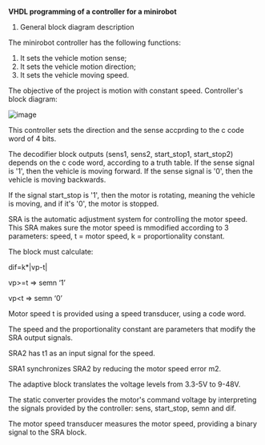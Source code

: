 **VHDL programming of a controller for a minirobot**

1. General block diagram description

The minirobot controller has the following functions:
1. It sets the vehicle motion sense;
2. It sets the vehicle motion direction;
3. It sets the vehicle moving speed.

The objective of the project is motion with constant speed. 
Controller's block diagram:

![image](https://github.com/codrinalisaru/VHDL-code-for-a-minirobot-controller/assets/94629883/cbed5922-9f45-45f2-9b9e-4a9e101b220e)

This controller sets the direction and the sense accprding to the c code word of 4 bits.

The decodifier block outputs (sens1, sens2, start_stop1, start_stop2) depends on the c code word, according to a truth table. If the sense signal is '1', then the vehicle is moving forward. If the sense signal is '0', then the vehicle is moving backwards.

If the signal start_stop is '1', then the motor is rotating, meaning the vehicle is moving, and if it's '0', the motor is stopped. 

SRA is the automatic adjustment system for controlling the motor speed. This SRA makes sure the motor speed is mmodified according to 3 parameters: speed, t = motor speed, k = proportionality constant.

The block must calculate:

dif=k*|vp-t|

vp>=t => semn ‘1’

vp<t => semn ‘0’

Motor speed t is provided using a speed transducer, using a code word. 

The speed and the proportionality constant are parameters that modify the SRA output signals. 

SRA2 has t1 as an input signal for the speed.

SRA1 synchronizes SRA2 by reducing the motor speed error m2.

The adaptive block translates the voltage levels from 3.3-5V to 9-48V.

The static converter provides the motor's command voltage by interpreting the signals provided by the controller: sens, start_stop, semn and dif. 

The motor speed transducer measures the motor speed, providing a binary signal to the SRA block. 
